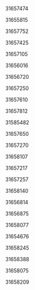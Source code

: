 31657474

31655815

31657752

31657425

31657105

31656016

31656720

31657250

31657610

31657812

31585482

31657650

31657270

31658107

31657217

31657257

31658140

31656814

31656875

31658077

31654676

31658245

31658388

31658075

31658209

